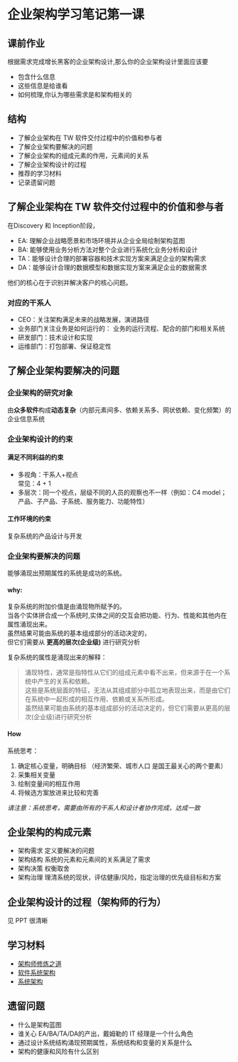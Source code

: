 # 企业架构学习笔记第一课
## 课前作业
根据需求完成增长黑客的企业架构设计,那么你的企业架构设计里面应该要
* 包含什么信息
* 这些信息是给谁看
* 如何梳理,你认为哪些需求是和架构相关的
  
## 结构
* 了解企业架构在 TW 软件交付过程中的价值和参与者
* 了解企业架构要解决的问题
* 了解企业架构的组成元素的作用，元素间的关系
* 了解企业架构设计的过程
* 推荐的学习材料
* 记录遗留问题

## 了解企业架构在 TW 软件交付过程中的价值和参与者
在Discovery 和 Inception阶段，
* EA: 理解企业战略愿景和市场环境并从企业全局绘制架构蓝图 
* BA: 能够使用业务分析方法对整个企业进行系统化业务分析和设计
* TA：能够设计合理的部署容器和技术实现方案来满足企业的架构需求
* DA：能够设计合理的数据模型和数据实现方案来满足企业的数据需求

他们的核心在于识别并解决客户的核心问题。
### 对应的干系人
* CEO：关注架构满足未来的战略发展，演进路径
* 业务部门关注业务是如何运行的： 业务的运行流程、配合的部门和相关系统
* 研发部门：技术设计和实现
* 运维部门：打包部署、保证稳定性


  
## 了解企业架构要解决的问题
### 企业架构的研究对象
由**众多软件**构成**动态复杂**（内部元素间多、依赖关系多、网状依赖、变化频繁）的企业信息系统
### 企业架构设计的约束
#### 满足不同利益的约束
* 多视角：干系人+视点  
  常见：4 + 1
* 多层次：同一个视点，层级不同的人员的观察也不一样（例如：C4 model；产品、子产品、子系统、服务能力、功能特性）
#### 工作环境的约束
复杂系统的产品设计与开发    

### 企业架构要解决的问题
能够涌现出预期属性的系统是成功的系统。
#### why:
复杂系统的附加价值是由涌现物所赋予的。  
当各个实体拼合成一个系统时,实体之间的交互会把功能、行为、性能和其他内在属性涌现出来。  
虽然结果可能由系统的基本组成部分的活动决定的，  
但它们需要从 **更高的层次(企业级)** 进行研究分析

复杂系统的属性是涌现出来的解释：
> 涌现特性，通常是指特性从它们的组成元素中看不出来，但来源于在一个系统中产生的关系和依赖。  
> 这些是系统层面的特征，无法从其组成部分中孤立地表现出来，而是由它们在系统中一起形成的相互作用、依赖或关系所形成。  
> 虽然结果可能由系统的基本组成部分的活动决定的，但它们需要从更高的层次(企业级)进行研究分析

#### How
系统思考：
1. 确定核心变量，明确目标 （经济繁荣、城市人口 是国王最关心的两个要素）
2. 采集相关变量
3. 绘制变量间的相互作用
4. 将候选方案放进来比较和完善

*请注意：系统思考，需要由所有的干系人和设计者协作完成，达成一致*

## 企业架构的构成元素
* 架构需求 定义要解决的问题
* 架构结构 系统的元素和元素间的关系满足了需求
* 架构决策 权衡取舍
* 架构治理 理清系统的现状，评估健康/风险，指定治理的优先级目标和方案

## 企业架构设计的过程（架构师的行为）
见 PPT 很清晰  
 
## 学习材料
* [架构师修炼之道](https://book.douban.com/subject/34795642/)
* [软件系统架构](https://book.douban.com/subject/24530471/)
* [系统架构](https://book.douban.com/subject/26938710/)
## 遗留问题
* 什么是架构蓝图
* 谁关心 EA/BA/TA/DA的产出，戴姆勒的 IT 经理是一个什么角色
* 通过设计系统结构涌现预期属性，系统结构和变量的关系是什么
* 架构的健康和风险有什么区别